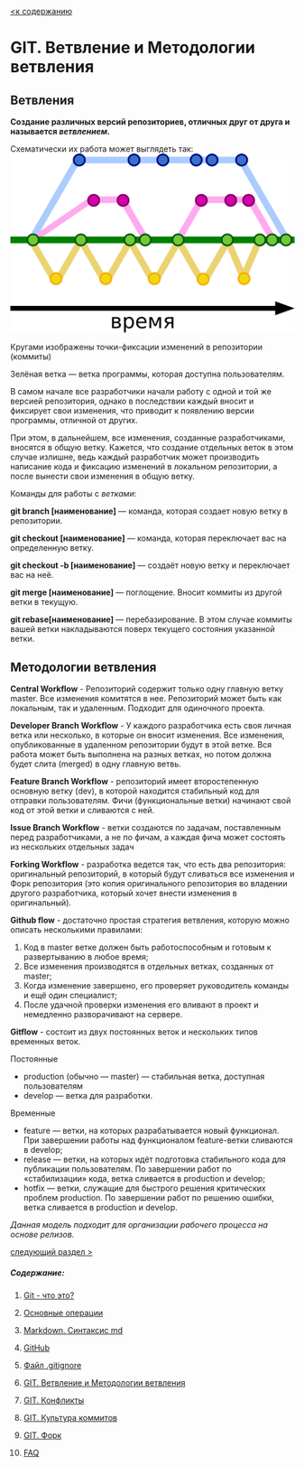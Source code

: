 [<к содержанию](./readme.md)

# GIT. Ветвление и Методологии ветвления

## Ветвления

**Создание различных версий репозиториев, отличных друг от друга и называется ***ветвлением***.**

Схематически их работа может выглядеть так:
![](./assets/branch1.png)

Кругами изображены точки-фиксации изменений в репозитории (коммиты)

Зелёная ветка — ветка программы, которая доступна пользователям.

В самом начале все разработчики начали работу с одной и той же версией репозитория, однако в последствии каждый вносит и фиксирует свои изменения, что приводит к появлению версии программы, отличной от других.

При этом, в дальнейшем, все изменения, созданные разработчиками, вносятся в общую ветку. Кажется, что создание отдельных веток в этом случае излишне, ведь каждый разработчик может производить написание кода и фиксацию изменений в локальном репозитории, а после вынести свои изменения в общую ветку.

Команды для работы с *ветками*:

**git branch [наименование]** — команда, которая создает новую ветку в репозитории.

**git checkout [наименование]** — команда, которая переключает вас на определенную ветку.

**git checkout -b [наименование]** — создаёт новую ветку и переключает вас на неё.

**git merge [наименование]** — поглощение. Вносит коммиты из другой ветки в текущую.

**git rebase[наименование]** — перебазирование. В этом случае коммиты вашей ветки накладываются поверх текущего состояния указанной ветки.

## Методологии ветвления

**Central Workflow** - Репозиторий содержит только одну главную ветку master. Все изменения комитятся в нее. Репозиторий может быть как локальным, так и удаленным. Подходит для одиночного проекта.

**Developer Branch Workflow** - У каждого разработчика есть своя личная ветка или несколько, в которые он вносит изменения. Все изменения, опубликованные в удаленном репозитории будут в этой ветке. Вся работа может быть выполнена на разных ветках, но потом должна будет слита (merged) в одну главную ветвь.

**Feature Branch Workflow** - репозиторий имеет второстепенную основную ветку (dev), в которой находится стабильный код для отправки пользователям. Фичи (функциональные ветки) начинают свой код от этой ветки и сливаются с ней.

**Issue Branch Workflow** - ветки создаются по задачам, поставленным перед разработчиками, а не по фичам, а каждая фича может состоять из нескольких отдельных задач

**Forking Workflow** - разработка ведется так, что есть два репозитория: оригинальный репозиторий, в который будут сливаться все изменения и Форк репозитория (это копия оригинального репозитория во владении другого разработчика, который хочет внести изменения в оригинальный).

**Github flow** - достаточно простая стратегия ветвления, которую можно описать несколькими правилами:

1. Код в master ветке должен быть работоспособным и готовым к развертыванию в любое время;
2. Все изменения производятся в отдельных ветках, созданных от master;
3. Когда изменение завершено, его проверяет руководитель команды и ещё один специалист;
4. После удачной проверки изменения его вливают в проект и немедленно разворачивают на сервере.

**Gitflow** - состоит из двух постоянных веток и нескольких типов временных веток. 

Постоянные 
- production (обычно — master) — стабильная ветка, доступная пользователям 
- develop — ветка для разработки. 

Временные
- feature — ветки, на которых разрабатывается новый функционал. При завершении работы над функционалом feature-ветки сливаются в develop;
- release — ветки, на которых идёт подготовка стабильного кода для публикации пользователям. По завершении работ по «стабилизации» кода, ветка сливается в production и develop;
- hotfix — ветки, служащие для быстрого решения критических проблем production. По завершении работ по решению ошибки, ветка сливается в production и develop.

*Данная модель подходит для организации рабочего процесса на основе релизов.*

[следующий раздел >](./conflikt.md)

##### Содержание: 
1. [Git - что это?](./what%20is%20it.md "Жми смелее")

2. [Основные операции](./basic%20operations.md "Кликни")

3. [Markdown. Синтаксис md](./markdown.md "Смелее")

4. [GitHub](./github.md)

5. [Файл .gitignore](./aboutgitignore.md)

6. [GIT. Ветвление и Методологии ветвления](./branch.md)

7. [GIT. Конфликты](./conflikt.md)

8. [GIT. Культура коммитов](./cultere%20commit.md)

9. [GIT. Форк](./fork.md)

10. [FAQ](./faq.md)